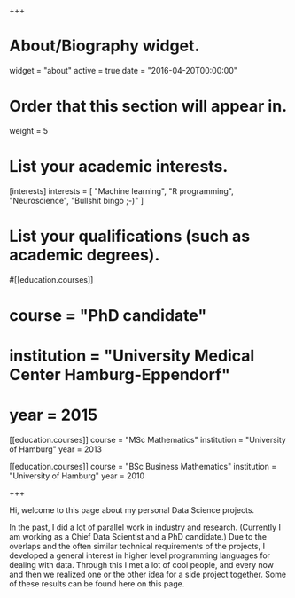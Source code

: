 +++
# About/Biography widget.
widget = "about"
active = true
date = "2016-04-20T00:00:00"

# Order that this section will appear in.
weight = 5

# List your academic interests.
[interests]
  interests = [
    "Machine learning",
    "R programming",
    "Neuroscience",
    "Bullshit bingo ;-)"
  ]

# List your qualifications (such as academic degrees).
#[[education.courses]]
#  course = "PhD candidate"
#  institution = "University Medical Center Hamburg-Eppendorf"
#  year = 2015

[[education.courses]]
  course = "MSc Mathematics"
  institution = "University of Hamburg"
  year = 2013

[[education.courses]]
  course = "BSc Business Mathematics"
  institution = "University of Hamburg"
  year = 2010
 
+++

Hi, welcome to this page about my personal Data Science projects.

In the past, I did a lot of parallel work in industry and research. (Currently I am working as a Chief Data Scientist and a PhD candidate.) Due to the overlaps and the often similar technical requirements of the projects, I developed a general interest in higher level programming languages for dealing with data. Through this I met a lot of cool people, and every now and then we realized one or the other idea for a side project together. Some of these results can be found here on this page.
